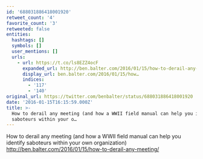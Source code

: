 ```yaml
---
id: '688031886418001920'
retweet_count: '4'
favorite_count: '3'
retweeted: false
entities:
  hashtags: []
  symbols: []
  user_mentions: []
  urls:
    - url: https://t.co/ls8EZZ4ocF
      expanded_url: http://ben.balter.com/2016/01/15/how-to-derail-any-meeting/
      display_url: ben.balter.com/2016/01/15/how…
      indices:
        - '117'
        - '140'
original_url: https://twitter.com/benbalter/status/688031886418001920
date: '2016-01-15T16:15:59.000Z'
title: >-
  How to derail any meeting (and how a WWII field manual can help you identify
  saboteurs within your o…
---
```


How to derail any meeting (and how a WWII field manual can help you identify saboteurs within your own organization) http://ben.balter.com/2016/01/15/how-to-derail-any-meeting/